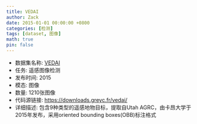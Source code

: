 ```yaml
---
title: VEDAI
author: Zack
date: 2015-01-01 00:00:00 +0800
categories: [检测]
tags: [dataset, 图像]
math: true
pin: false
---
```

- 数据集名称: [VEDAI](https://downloads.greyc.fr/vedai/)
- 任务: 遥感图像检测
- 发布时间: 2015
- 模态: 图像
- 数量: 1210张图像
- 代码源链接: https://downloads.greyc.fr/vedai/
- 详细描述: 包含9种类型的遥感地物目标，提取自Utah AGRC，由卡昂大学于2015年发布，采用oriented bounding boxes(OBB)标注格式
